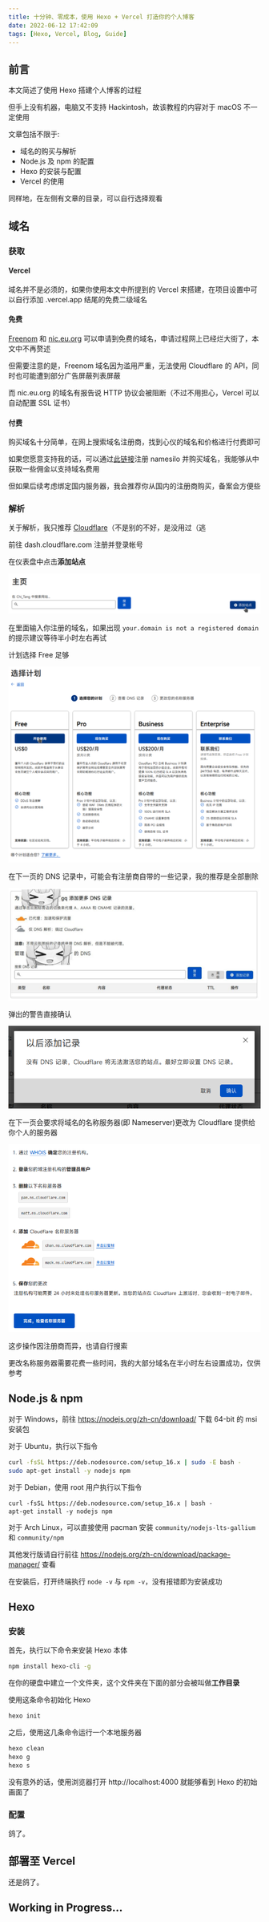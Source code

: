 ```yaml
---
title: 十分钟、零成本，使用 Hexo + Vercel 打造你的个人博客
date: 2022-06-12 17:42:09
tags: [Hexo, Vercel, Blog, Guide]
---
```


## 前言

本文简述了使用 Hexo 搭建个人博客的过程

但手上没有机器，电脑又不支持 Hackintosh，故该教程的内容对于 macOS 不一定使用

文章包括不限于:

- 域名的购买与解析
- Node.js 及 npm 的配置
- Hexo 的安装与配置
- Vercel 的使用

同样地，在左侧有文章的目录，可以自行选择观看

## 域名

### 获取

#### Vercel

域名并不是必须的，如果你使用本文中所提到的 Vercel 来搭建，在项目设置中可以自行添加 .vercel.app 结尾的免费二级域名

#### 免费

[Freenom](https://www.freenom.com/zh) 和 [nic.eu.org](https://nic.eu.org/) 可以申请到免费的域名，申请过程网上已经烂大街了，本文中不再赘述

但需要注意的是，Freenom 域名因为滥用严重，无法使用 Cloudflare 的 API，同时也可能遭到部分广告屏蔽列表屏蔽

而 nic.eu.org 的域名有报告说 HTTP 协议会被阻断（不过不用担心，Vercel 可以自动配置 SSL 证书）

#### 付费

购买域名十分简单，在网上搜索域名注册商，找到心仪的域名和价格进行付费即可

如果您愿意支持我的话，可以通过[此链接](https://www.namesilo.com/?rid=e858391zj)注册 namesilo 并购买域名，我能够从中获取一些佣金以支持域名费用

但如果后续考虑绑定国内服务器，我会推荐你从国内的注册商购买，备案会方便些

### 解析

关于解析，我只推荐 [Cloudflare](https://cloudflare.com)（不是别的不好，是没用过（逃

前往 dash.cloudflare.com 注册并登录帐号

在仪表盘中点击**添加站点**

![添加站点](/images/hexo-vercel-blog/cf-add-website.png)

在里面输入你注册的域名，如果出现 `your.domain is not a registered domain` 的提示建议等待半小时左右再试

计划选择 Free 足够

![计划选择](/images/hexo-vercel-blog/cf-plan.png)

在下一页的 DNS 记录中，可能会有注册商自带的一些记录，我的推荐是全部删除

![DNS 记录](/images/hexo-vercel-blog/cf-dns.jpg)

弹出的警告直接确认

![警告](/images/hexo-vercel-blog/cf-warn.png)

在下一页会要求将域名的名称服务器(即 Nameserver)更改为 Cloudflare 提供给你个人的服务器

![Nameserver](/images/hexo-vercel-blog/cf-nameserver.png)

这步操作因注册商而异，也请自行搜索

更改名称服务器需要花费一些时间，我的大部分域名在半小时左右设置成功，仅供参考

## Node.js & npm

对于 Windows，前往 https://nodejs.org/zh-cn/download/ 下载 64-bit 的 msi 安装包

对于 Ubuntu，执行以下指令

```bash
curl -fsSL https://deb.nodesource.com/setup_16.x | sudo -E bash -
sudo apt-get install -y nodejs npm
```

对于 Debian，使用 root 用户执行以下指令

```
curl -fsSL https://deb.nodesource.com/setup_16.x | bash -
apt-get install -y nodejs npm
```

对于 Arch Linux，可以直接使用 pacman 安装 `community/nodejs-lts-gallium` 和 `community/npm`

其他发行版请自行前往 https://nodejs.org/zh-cn/download/package-manager/ 查看

在安装后，打开终端执行 `node -v` 与 `npm -v`，没有报错即为安装成功

## Hexo

### 安装

首先，执行以下命令来安装 Hexo 本体

```bash
npm install hexo-cli -g
```

在你的硬盘中建立一个文件夹，这个文件夹在下面的部分会被叫做**工作目录**

使用这条命令初始化 Hexo

```bash
hexo init
```

之后，使用这几条命令运行一个本地服务器

```bash
hexo clean
hexo g
hexo s
```

没有意外的话，使用浏览器打开 http://localhost:4000 就能够看到 Hexo 的初始画面了

### 配置

鸽了。

## 部署至 Vercel

还是鸽了。

## Working in Progress...
